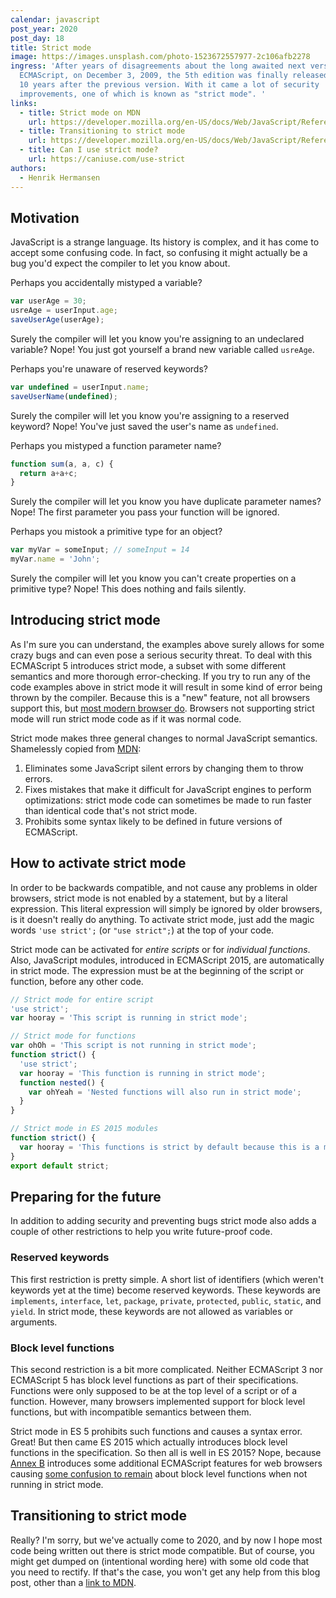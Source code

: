 ```yaml
---
calendar: javascript
post_year: 2020
post_day: 18
title: Strict mode
image: https://images.unsplash.com/photo-1523672557977-2c106afb2278
ingress: 'After years of disagreements about the long awaited next version of
  ECMAScript, on December 3, 2009, the 5th edition was finally released. A full
  10 years after the previous version. With it came a lot of security
  improvements, one of which is known as "strict mode". '
links:
  - title: Strict mode on MDN
    url: https://developer.mozilla.org/en-US/docs/Web/JavaScript/Reference/Strict_mode
  - title: Transitioning to strict mode
    url: https://developer.mozilla.org/en-US/docs/Web/JavaScript/Reference/Strict_mode/Transitioning_to_strict_mode
  - title: Can I use strict mode?
    url: https://caniuse.com/use-strict
authors:
  - Henrik Hermansen
---
```

## Motivation

JavaScript is a strange language. Its history is complex, and it has come to accept some confusing code. In fact, so confusing it might actually be a bug you'd expect the compiler to let you know about.

Perhaps you accidentally mistyped a variable?

```js
var userAge = 30;
usreAge = userInput.age;
saveUserAge(userAge);
```

Surely the compiler will let you know you're assigning to an undeclared variable? Nope!
You just got yourself a brand new variable called `usreAge`.

Perhaps you're unaware of reserved keywords?

```js
var undefined = userInput.name;
saveUserName(undefined);
```

Surely the compiler will let you know you're assigning to a reserved keyword? Nope!
You've just saved the user's name as `undefined`.

Perhaps you mistyped a function parameter name?

```js
function sum(a, a, c) {
  return a+a+c;
}
```

Surely the compiler will let you know you have duplicate parameter names? Nope!
The first parameter you pass your function will be ignored.

Perhaps you mistook a primitive type for an object?

```js
var myVar = someInput; // someInput = 14
myVar.name = 'John';
```

Surely the compiler will let you know you can't create properties on a primitive type? Nope! This does nothing and fails silently.

## Introducing strict mode

As I'm sure you can understand, the examples above surely allows for some crazy bugs and can even pose a serious security threat. To deal with this ECMAScript 5 introduces strict mode, a subset with some different semantics and more thorough error-checking. If you try to run any of the code examples above in strict mode it will result in some kind of error being thrown by the compiler. Because this is a "new" feature, not all browsers support this, but [most modern browser do](https://caniuse.com/use-strict). Browsers not supporting strict mode will run strict mode code as if it was normal code.

Strict mode makes three general changes to normal JavaScript semantics. Shamelessly copied from [MDN](https://developer.mozilla.org/en-US/docs/Web/JavaScript/Reference/Strict_mode):
1. Eliminates some JavaScript silent errors by changing them to throw errors.
2. Fixes mistakes that make it difficult for JavaScript engines to perform optimizations: strict mode code can sometimes be made to run faster than identical code that's not strict mode.
3. Prohibits some syntax likely to be defined in future versions of ECMAScript.

## How to activate strict mode

In order to be backwards compatible, and not cause any problems in older browsers, strict mode is not enabled by a statement, but by a literal expression. This literal expression will simply be ignored by older browsers, is it doesn't really do anything. To activate strict mode, just add the magic words `'use strict';` (or `"use strict";`) at the top of your code.

Strict mode can be activated for _entire scripts_ or for _individual functions_. Also, JavaScript modules, introduced in ECMAScript 2015, are automatically in strict mode. The expression must be at the beginning of the script or function, before any other code.

```js
// Strict mode for entire script
'use strict';
var hooray = 'This script is running in strict mode';
```

```js
// Strict mode for functions
var ohOh = 'This script is not running in strict mode';
function strict() {
  'use strict';
  var hooray = 'This function is running in strict mode';
  function nested() {
    var ohYeah = 'Nested functions will also run in strict mode';
  }
}
```

```js
// Strict mode in ES 2015 modules
function strict() {
  var hooray = 'This functions is strict by default because this is a module';
}
export default strict;
```

## Preparing for the future

In addition to adding security and preventing bugs strict mode also adds a couple of other restrictions to help you write future-proof code.

### Reserved keywords

This first restriction is pretty simple. A short list of identifiers (which weren't keywords yet at the time) become reserved keywords. These keywords are `implements`, `interface`, `let`, `package`, `private`, `protected`, `public`, `static`, and `yield`. In strict mode, these keywords are not allowed as variables or arguments.

### Block level functions

This second restriction is a bit more complicated. Neither ECMAScript 3 nor ECMAScript 5 has block level functions as part of their specifications. Functions were only supposed to be at the top level of a script or of a function. However, many browsers implemented support for block level functions, but with incompatible semantics between them.

Strict mode in ES 5 prohibits such functions and causes a syntax error. Great! But then came ES 2015 which actually introduces block level functions in the specification. So then all is well in ES 2015? Nope, because [Annex B](http://www.ecma-international.org/ecma-262/6.0/index.html#sec-additional-ecmascript-features-for-web-browsers) introduces some additional ECMAScript features for web browsers causing [some confusion to remain](https://stackoverflow.com/a/31461615) about block level functions when not running in strict mode.

## Transitioning to strict mode

Really? I'm sorry, but we've actually come to 2020, and by now I hope most code being written out there is strict mode compatible. But of course, you might get dumped on (intentional wording here) with some old code that you need to rectify. If that's the case, you won't get any help from this blog post, other than a [link to MDN](https://developer.mozilla.org/en-US/docs/Web/JavaScript/Reference/Strict_mode/Transitioning_to_strict_mode).
